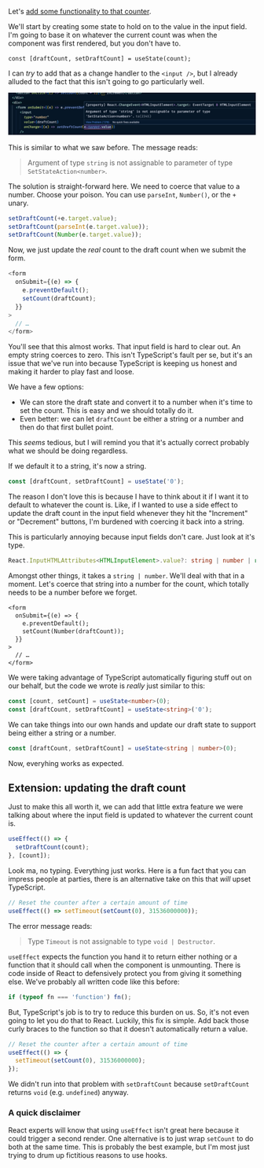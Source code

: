 Let's [add some functionality to that counter](useState,%20an%20exercise.md).

We'll start by creating some state to hold on to the value in the input field. I'm going to base it on whatever the current count was when the component was first rendered, but you don't have to.

````tsx
const [draftCount, setDraftCount] = useState(count);
````

I can *try* to add that as a change handler to the `<input />`, but I already alluded to the fact that this isn't going to go particularly well.

![](_attachments/Pasted%20image%2020221107064059.png)

This is similar to what we saw before. The message reads:

 > 
 > Argument of type `string` is not assignable to parameter of type `SetStateAction<number>`.

The solution is straight-forward here. We need to coerce that value to a number. Choose your poison. You can use `parseInt`, `Number()`, or the `+` unary.

````ts
setDraftCount(+e.target.value);
setDraftCount(parseInt(e.target.value));
setDraftCount(Number(e.target.value));
````

Now, we just update the *real* count to the draft count when we submit the form.

````ts
<form
  onSubmit={(e) => {
    e.preventDefault();
    setCount(draftCount);
  }}
>
  // …
</form>
````

You'll see that this almost works. That input field is hard to clear out. An empty string coerces to zero. This isn't TypeScript's fault per se, but it's an issue that we've run into because TypeScript is keeping us honest and making it harder to play fast and loose.

We have a few options:

* We can store the draft state and convert it to a number when it's time to set the count. This is easy and we should totally do it.
* Even better: we can let `draftCount` be either a string or a number and then do that first bullet point.

This *seems* tedious, but I will remind you that it's actually correct probably what we should be doing regardless.

If we default it to a string, it's now a string.

````ts
const [draftCount, setDraftCount] = useState('0');
````

The reason I don't love this is because I have to think about it if I want it to default to whatever the count is. Like, if I wanted to use a side effect to update the draft count in the input field whenever they hit the "Increment" or "Decrement" buttons, I'm burdened with coercing it back into a string.

This is particularly annoying because input fields don't care. Just look at it's type.

````ts
React.InputHTMLAttributes<HTMLInputElement>.value?: string | number | readonly string[] | undefined
````

Amongst other things, it takes a `string | number`. We'll deal with that in a moment. Let's coerce that string into a number for the count, which totally needs to be a number before we forget.

````tsx
<form
  onSubmit={(e) => {
    e.preventDefault();
    setCount(Number(draftCount));
  }}
>
  // …
</form>
````

We were taking advantage of TypeScript automatically figuring stuff out on our behalf, but the code we wrote is *really* just similar to this:

````ts
const [count, setCount] = useState<number>(0);
const [draftCount, setDraftCount] = useState<string>('0');
````

We can take things into our own hands and update our draft state to support being either a string or a number.

````ts
const [draftCount, setDraftCount] = useState<string | number>(0);
````

Now, everyhing works as expected.

## Extension: updating the draft count

Just to make this all worth it, we can add that little extra feature we were talking about where the input field is updated to whatever the current count is.

````js
useEffect(() => {
  setDraftCount(count);
}, [count]);
````

Look ma, no typing. Everything just works. Here is a fun fact that you can impress people at parties, there is an alternative take on this that *will* upset TypeScript.

````ts
// Reset the counter after a certain amount of time
useEffect(() => setTimeout(setCount(0), 31536000000));
````

The error message reads:

 > 
 > Type `Timeout` is not assignable to type `void | Destructor`.

`useEffect` expects the function you hand it to return either nothing or a function that it should call when the component is unmounting. There is code inside of React to defensively protect you from giving it something else. We've probably all written code like this before:

````ts
if (typeof fn === 'function') fn();
````

But, TypeScript's job is to try to reduce this burden on us. So, it's not even going to let you do that to React. Luckily, this fix is simple. Add back those curly braces to the function so that it doesn't automatically return a value.

````ts
// Reset the counter after a certain amount of time
useEffect(() => {
  setTimeout(setCount(0), 31536000000);
});
````

We didn't run into that problem with `setDraftCount` because `setDraftCount` returns `void` (e.g. `undefined`) anyway.

### A quick disclaimer

React experts will know that using `useEffect` isn't great here because it could trigger a second render. One alternative is to just wrap `setCount` to do both at the same time. This is probably the best example, but I'm most just trying to drum up fictitious reasons to use hooks.
